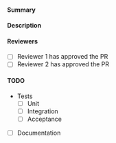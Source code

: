 #### Summary
<!--- _provide a short summary of your changes_ -->

#### Description
<!--- _describe the changes in this PR here and provide some context_ -->

#### Reviewers
<!-- _The persons assigned to review this PR should mark their item as done when they are happy with this PR to be merged_ -->

- [ ] Reviewer 1 has approved the PR
- [ ] Reviewer 2 has approved the PR

#### TODO

- Tests
    - [ ] Unit
    - [ ] Integration
    - [ ] Acceptance
- [ ] Documentation
